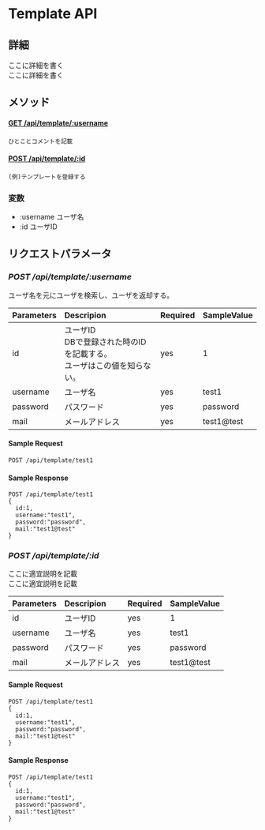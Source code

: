 # Template API

## 詳細

ここに詳細を書く  
ここに詳細を書く

## メソッド

#### [GET /api/template/:username](#POST_apiTemplateId)  
`ひとことコメントを記載`  
#### [POST /api/template/:id](#POST_apiTemplateId)  
`(例)テンプレートを登録する`  

### 変数

* :username ユーザ名
* :id ユーザID

## リクエストパラメータ

### *POST /api/template/:username*

ユーザ名を元にユーザを検索し、ユーザを返却する。

| Parameters | Descripion | Required | SampleValue |
|:--|:--|:--|:--|
| id | ユーザID<br>DBで登録された時のIDを記載する。<br>ユーザはこの値を知らない。 | yes | 1 |
| username | ユーザ名 | yes | test1 |
| password | パスワード | yes | password |
| mail | メールアドレス | yes | test1@test |

#### Sample Request

```
POST /api/template/test1
```

#### Sample Response

```
POST /api/template/test1  
{  
  id:1,  
  username:"test1",  
  password:"password",  
  mail:"test1@test"  
}  
```


### *POST /api/template/:id* <a name="POST_apiTemplateId">

ここに適宜説明を記載  
ここに適宜説明を記載  

| Parameters | Descripion | Required | SampleValue |
|:--|:--|:--|:--|
| id | ユーザID | yes | 1 |
| username | ユーザ名 | yes | test1 |
| password | パスワード | yes | password |
| mail | メールアドレス | yes | test1@test |

#### Sample Request

```
POST /api/template/test1  
{  
  id:1,  
  username:"test1",  
  password:"password",  
  mail:"test1@test"  
}  
```

#### Sample Response

```
POST /api/template/test1  
{  
  id:1,  
  username:"test1",  
  password:"password",  
  mail:"test1@test"  
}  
```
